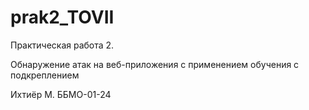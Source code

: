 # prak2_TOVII

Практическая работа 2. 

Обнаружение атак на веб-приложения с применением
обучения с подкреплением

Ихтиёр М. ББМО-01-24
